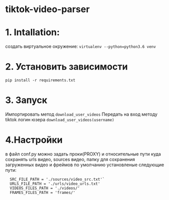 # tiktok-video-parser

# 1. Intallation:
  создать виртуальное окружение:
`virtualenv --python=python3.6 venv`  
# 2. Установить зависимости
`pip install -r requirements.txt`


# 3. Запуск
  Импортировать метод `download_user_videos`
  Передать на вход методу tiktok логин юзера `download_user_videos(username)`
# 4.Настройки
  в файл conf.py можно задать проки(PROXY) и относительные пути куда сохранять urls видео, sources видео,
  папку для сохранения загруженных видео и фреймов
  по умолчанию установленые следующие пути:
```
  SRC_FILE_PATH = './sources/video_src.txt'`
  URLS_FILE_PATH = './urls/video_urls.txt'
  VIDEOS_FILES_PATH = './videos/'
  FRAMES_FILES_PATH = 'frames/'
```  
